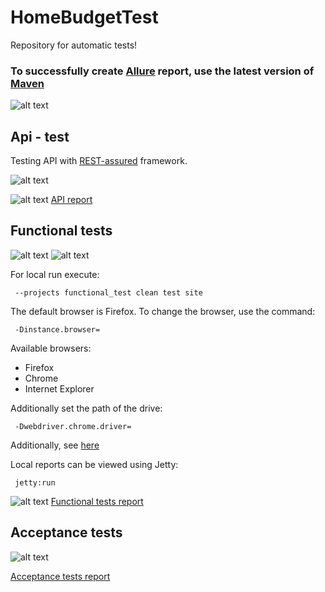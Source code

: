 # HomeBudgetTest
Repository for automatic tests!

### To successfully create [Allure](http://allure.qatools.ru/) report, use the latest version of [Maven](https://maven.apache.org/download.cgi)

![alt text](https://wiki.jenkins-ci.org/download/attachments/327683/JENKINS?version=1&modificationDate=1302750804000 "Jenkins")
## Api - test
Testing API with [REST-assured](https://github.com/jayway/rest-assured) framework.

![alt text](https://github.com/jayway/rest-assured/blob/master/rest-assured-logo-green.png "REST-assured")

![alt text](http://allure.qatools.ru/img/allure-logo.png "Allure report") [API report](http://52.19.25.73/ci/job/home-budget-api-test/Allure_Report/)

## Functional tests

![alt text](http://www.seleniumhq.org/images/selenium-logo.png "Selenium")
![alt text](https://docs.saucelabs.com/images/sauce-labs.bbed5298.png "sauce-labs")

For local run execute:

` --projects functional_test clean test site`


The default browser is Firefox. To change the browser, use the command:

` -Dinstance.browser=`

Available browsers:

+ Firefox
+ Chrome
+ Internet Explorer

Additionally set the path of the drive:

` -Dwebdriver.chrome.driver=`


Additionally, see [here](https://code.google.com/p/selenium/wiki/UsingWebDriver)


Local reports can be viewed using Jetty:

` jetty:run`

![alt text](http://allure.qatools.ru/img/allure-logo.png "Allure report") [Functional tests report](http://52.19.25.73/ci/job/homebudget-functional-test/Allure_Report/)


## Acceptance tests

![alt text](http://www.thucydides.info/img/serenity-logo.jpg "Serenity BDD")

[Acceptance tests report](http://52.19.25.73/ci/job/home-budget-acceptance-test/Serenity_Report/)

